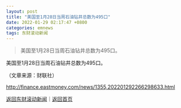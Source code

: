 ```yaml
---
layout: post
title: "美国至1月28日当周石油钻井总数为495口"
date: 2022-01-29 02:17:47 +0800
categories: emnews
tags: 东财滚动新闻
---
```

> 美国至1月28日当周石油钻井总数为495口。

<p>美国至1月28日当周石油钻井总数为495口。</p><p class="em_media">（文章来源：财联社）</p>

<http://finance.eastmoney.com/news/1355,202201292266298633.html>

[返回东财滚动新闻](//finews.withounder.com/emnews/)｜[返回首页](//finews.withounder.com/)